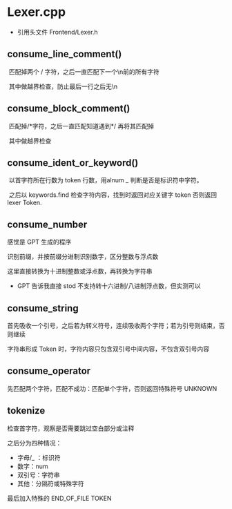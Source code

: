 # Lexer.cpp

+ 引用头文件 Frontend/Lexer.h

## consume_line_comment()

​	匹配掉两个 / 字符，之后一直匹配下一个\n前的所有字符

​	其中做越界检查，防止最后一行之后无\n

## consume_block_comment()

​	匹配掉/*字符，之后一直匹配知道遇到\*/ 再将其匹配掉

​	其中做越界检查

## consume_ident_or_keyword()

​	以首字符所在行数为 token 行数，用alnum _ 判断是否是标识符中字符。

​	之后以 keywords.find 检查字符内容，找到时返回对应关键字 token 否则返回 lexer Token.

## consume_number

感觉是 GPT 生成的程序

识别前缀，并按前缀分进制识别数字，区分整数与浮点数

这里直接转换为十进制整数或浮点数，再转换为字符串

+ GPT 告诉我直接 stod 不支持转十六进制/八进制浮点数，但实测可以

## consume_string

首先吸收一个引号，之后若为转义符号，连续吸收两个字符；若为引号则结束，否则继续

字符串形成 Token 时，字符内容只包含双引号中间内容，不包含双引号内容

## consume_operator

先匹配两个字符，匹配不成功：匹配单个字符，否则返回特殊符号 UNKNOWN

## tokenize

检查首字符，观察是否需要跳过空白部分或注释

之后分为四种情况：

+ 字母/_ ：标识符
+ 数字：num
+ 双引号：字符串
+ 其他：分隔符或特殊字符

最后加入特殊的 END_OF_FILE TOKEN